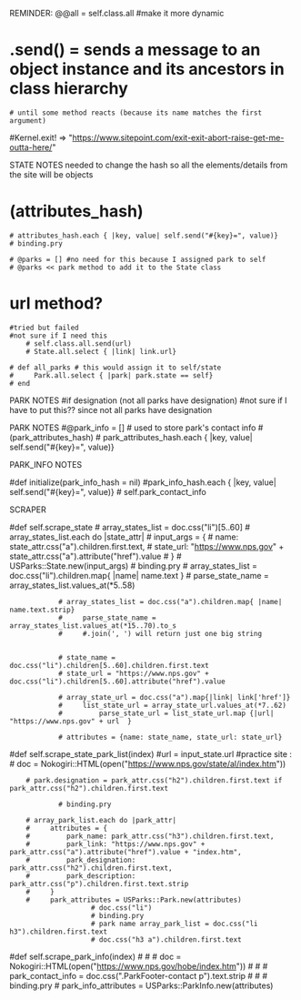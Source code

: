REMINDER: @@all = self.class.all #make it more dynamic

# .send() = sends a message to an object instance and its ancestors in class hierarchy 
    # until some method reacts (because its name matches the first argument)

#Kernel.exit! =>
"https://www.sitepoint.com/exit-exit-abort-raise-get-me-outta-here/"

STATE NOTES
needed to change the hash so all the elements/details from the site will be objects 

# (attributes_hash)
    # attributes_hash.each { |key, value| self.send("#{key}=", value)}
    # binding.pry

    # @parks = [] #no need for this because I assigned park to self
    # @parks << park method to add it to the State class
# url method?
    #tried but failed 
    #not sure if I need this
        # self.class.all.send(url) 
        # State.all.select { |link| link.url}

    # def all_parks # this would assign it to self/state
    #     Park.all.select { |park| park.state == self}
    # end


PARK NOTES
#if designation (not all parks have designation)
    #not sure if I have to put this?? since not all parks have designation


PARK NOTES
#@park_info = [] # used to store park's contact info
    # (park_attributes_hash)
    # park_attributes_hash.each { |key, value| self.send("#{key}=", value)}



PARK_INFO NOTES

#def initialize(park_info_hash = nil)
    #park_info_hash.each { |key, value| self.send("#{key}=", value)}
    # self.park_contact_info


SCRAPER

#def self.scrape_state
        # array_states_list = doc.css("li")[5..60]
        # array_states_list.each do |state_attr|
        #     input_args = {
        #         name: state_attr.css("a").children.first.text,
        #         state_url: "https://www.nps.gov" + state_attr.css("a").attribute("href").value
        #     }
        # USParks::State.new(input_args)
        # binding.pry
                # array_states_list = doc.css("li").children.map{ |name| name.text }
                #     parse_state_name = array_states_list.values_at(*5..58)

                # array_states_list = doc.css("a").children.map{ |name| name.text.strip}
                #     parse_state_name = array_states_list.values_at(*15..70).to_s
                #     #.join(', ') will return just one big string

        
                # state_name = doc.css("li").children[5..60].children.first.text
                # state_url = "https://www.nps.gov" + doc.css("li").children[5..60].attribute("href").value
            
                # array_state_url = doc.css("a").map{|link| link['href']}
                #     list_state_url = array_state_url.values_at(*7..62)
                #         parse_state_url = list_state_url.map {|url| "https://www.nps.gov" + url  }

                # attributes = {name: state_name, state_url: state_url}

#def self.scrape_state_park_list(index)
    #url = input_state.url
    #practice site : # doc = Nokogiri::HTML(open("https://www.nps.gov/state/al/index.htm"))

        # park.designation = park_attr.css("h2").children.first.text if park_attr.css("h2").children.first.text
               
                # binding.pry
        
        # array_park_list.each do |park_attr|
        #     attributes = {
        #         park_name: park_attr.css("h3").children.first.text,
        #         park_link: "https://www.nps.gov" + park_attr.css("a").attribute("href").value + "index.htm",
        #         park_designation: park_attr.css("h2").children.first.text,
        #         park_description: park_attr.css("p").children.first.text.strip    
        #     }
        #     park_attributes = USParks::Park.new(attributes)
                        # doc.css("li")
                        # binding.pry
                        # park name array_park_list = doc.css("li h3").children.first.text
                        # doc.css("h3 a").children.first.text

#def self.scrape_park_info(index)
    #     # # doc = Nokogiri::HTML(open("https://www.nps.gov/hobe/index.htm"))
    #     # # park_contact_info = doc.css(".ParkFooter-contact p").text.strip
    #     # # binding.pry
    #     park_info_attributes = USParks::ParkInfo.new(attributes)